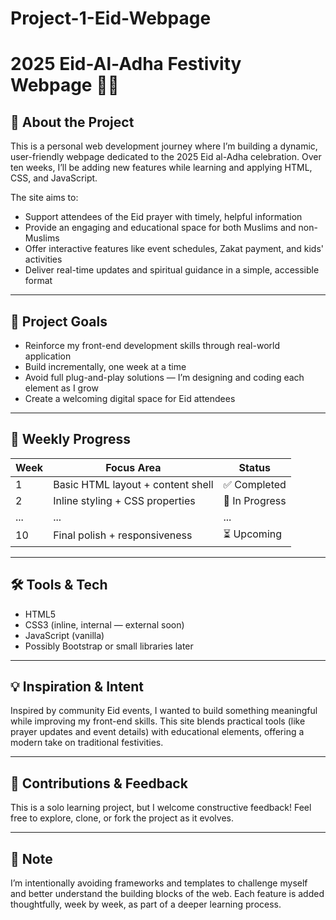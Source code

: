 # Project-1-Eid-Webpage
# 2025 Eid-Al-Adha Festivity Webpage 🎉🕌

## 🌙 About the Project
This is a personal web development journey where I’m building a dynamic, user-friendly webpage dedicated to the 2025 Eid al-Adha celebration. Over ten weeks, I’ll be adding new features while learning and applying HTML, CSS, and JavaScript.

The site aims to:
- Support attendees of the Eid prayer with timely, helpful information
- Provide an engaging and educational space for both Muslims and non-Muslims
- Offer interactive features like event schedules, Zakat payment, and kids' activities
- Deliver real-time updates and spiritual guidance in a simple, accessible format

---

## 🧭 Project Goals
- Reinforce my front-end development skills through real-world application
- Build incrementally, one week at a time
- Avoid full plug-and-play solutions — I’m designing and coding each element as I grow
- Create a welcoming digital space for Eid attendees

---

## 📅 Weekly Progress
| Week | Focus Area                                | Status         |
|------|-------------------------------------------|----------------|
| 1    | Basic HTML layout + content shell         | ✅ Completed    |
| 2    | Inline styling + CSS properties           | 🚧 In Progress |
| ...  | ...                                       | ...            |
| 10   | Final polish + responsiveness             | ⏳ Upcoming     |

---

## 🛠️ Tools & Tech
- HTML5
- CSS3 (inline, internal — external soon)
- JavaScript (vanilla)
- Possibly Bootstrap or small libraries later

---

## 💡 Inspiration & Intent
Inspired by community Eid events, I wanted to build something meaningful while improving my front-end skills. This site blends practical tools (like prayer updates and event details) with educational elements, offering a modern take on traditional festivities.

---

## 🙌 Contributions & Feedback
This is a solo learning project, but I welcome constructive feedback! Feel free to explore, clone, or fork the project as it evolves.

---

## 📌 Note
I’m intentionally avoiding frameworks and templates to challenge myself and better understand the building blocks of the web. Each feature is added thoughtfully, week by week, as part of a deeper learning process.

